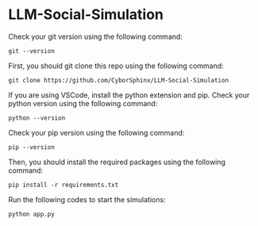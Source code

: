 # LLM-Social-Simulation
Check your git version using the following command:
``` 
git --version
```
First, you should git clone this repo using the following command:
```
git clone https://github.com/CyborSphinx/LLM-Social-Simulation
```
If you are using VSCode, install the python extension and pip.
Check your python version using the following command:
```
python --version
```
Check your pip version using the following command:
```
pip --version
```

Then, you should install the required packages using the following command:
```
pip install -r requirements.txt
```

Run the following codes to start the simulations:
```
python app.py
```

